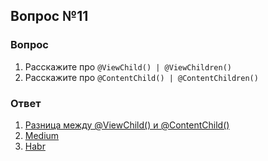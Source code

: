 ## Вопрос №11

### Вопрос 

1) Расскажите про `@ViewChild() | @ViewChildren()`
2) Расскажите про `@ContentChild() | @ContentChildren()`

### Ответ

1) [Разница между @ViewChild() и @ContentChild()](https://angular-ru-interview-questions.vercel.app/angular/Разница_между_%60@ViewChild()%60_и_%60@ContentChild()%60.html#Разница-между-viewchild-и-contentchild)   
2) [Medium](https://gurindernarang.medium.com/accessing-child-component-instances-using-contentchild-and-contentchildren-4af6ebfe7b47)   
3) [Habr](https://habr.com/ru/companies/tbank/articles/737836/)   

 
  
